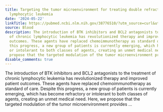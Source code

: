 ```yaml
---
title: Targeting the tumor microenvironment for treating double refractory chronic
  lymphocytic leukemia
date: '2024-05-22'
linkTitle: https://pubmed.ncbi.nlm.nih.gov/38776510/?utm_source=curl&utm_medium=rss&utm_campaign=journals&utm_content=7603509&fc=None&ff=20240523183435&v=2.18.0.post9+e462414
source: Blood
description: The introduction of BTK inhibitors and BCL2 antagonists to the treatment
  of chronic lymphocytic leukemia has revolutionized therapy and improved patient
  outcomes. These agents have replaced chemoimmunotherapy as standard of care. Despite
  this progress, a new group of patients is currently emerging, which has become refractory
  or intolerant to both classes of agents, creating an unmet medical need. Here, we
  propose that the targeted modulation of the tumor microenvironment provides ...
disable_comments: true
---
```

The introduction of BTK inhibitors and BCL2 antagonists to the treatment of chronic lymphocytic leukemia has revolutionized therapy and improved patient outcomes. These agents have replaced chemoimmunotherapy as standard of care. Despite this progress, a new group of patients is currently emerging, which has become refractory or intolerant to both classes of agents, creating an unmet medical need. Here, we propose that the targeted modulation of the tumor microenvironment provides ...